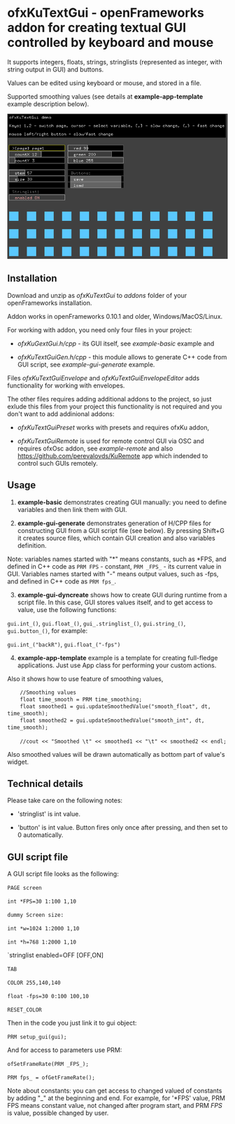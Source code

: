 # ofxKuTextGui - openFrameworks addon for creating textual GUI controlled by keyboard and mouse

It supports integers, floats, strings, stringlists (represented as integer, with string output in GUI) and buttons. 

Values can be edited using keyboard or mouse, and stored in a file.

Supported smoothing values (see details at **example-app-template** example description below).

![example-basic](https://github.com/perevalovds/ofxKuTextGui/raw/master/example-basic.png "example-basic screenshot")

## Installation

Download and unzip as *ofxKuTextGui* to *addons* folder of your openFrameworks installation.

Addon works in openFrameworks 0.10.1 and older, Windows/MacOS/Linux.

For working with addon, you need only four files in your project:

- *ofxKuGextGui.h/cpp* - its GUI itself, see *example-basic* example and 

- *ofxKuTextGuiGen.h/cpp* - this module allows to generate C++ code from GUI script, see *example-gui-generate* example.

Files *ofxKuTextGuiEnvelope* and *ofxKuTextGuiEnvelopeEditor* adds functionality for working with envelopes.


The other files requires adding additional addons to the  project, so just exlude this files  from your project this functionality is not required
and you don't want to add addinional addons:

- *ofxKuTextGuiPreset* works with presets and requires ofxKu addon,

- *ofxKuTextGuiRemote* is used for remote control GUI via OSC and requires ofxOsc addon, see *example-remote* and also 
https://github.com/perevalovds/KuRemote app which indended to control such GUIs remotely.



## Usage

1. **example-basic** demonstrates creating GUI manually: you need to define variables and then link them with GUI.

2. **example-gui-generate** demonstrates generation of H/CPP files for constructing GUI from a GUI script file (see below).
By pressing Shift+G it creates source files, which contain GUI creation and also variables definition.

Note: variables names started with "*" means constants, such as *FPS, and defined in C++ code as `PRM FPS` - constant, `PRM _FPS_` - its current value in GUI.
Variables names started with "-" means output values, such as -fps, and defined in C++ code as `PRM fps_`.


3. **example-gui-dyncreate** shows how to create GUI during runtime from a script file.
In this case, GUI stores values itself, and to get access to value, use the following functions:

`gui.int_()`, `gui.float_()`, `gui_.stringlist_()`, `gui.string_()`, `gui.button_()`, for example:

`gui.int_("backR")`, `gui.float_("-fps")`

4. **example-app-template** example is a template for creating full-fledge applications. Just use App class for performing your custom actions.

Also it shows how to use feature of smoothing values,
```
	//Smoothing values
	float time_smooth = PRM time_smoothing;
	float smoothed1 = gui.updateSmoothedValue("smooth_float", dt, time_smooth);
	float smoothed2 = gui.updateSmoothedValue("smooth_int", dt, time_smooth);
    
    //cout << "Smoothed \t" << smoothed1 << "\t" << smoothed2 << endl;
```
Also smoothed values will be drawn automatically as bottom part of value's widget.
 

## Technical details

Please take care on the following notes:

* 'stringlist' is int value.

* 'button' is int value. Button fires only once after pressing, and then set to 0 automatically.

## GUI script file

A GUI script file looks as the following:

`PAGE screen`

`int *FPS=30 1:100 1,10`

`dummy Screen size:`

`int *w=1024 1:2000 1,10`

`int *h=768 1:2000 1,10`

`stringlist enabled=OFF [OFF,ON]


`TAB`

`COLOR 255,140,140`

`float -fps=30 0:100 100,10`

`RESET_COLOR`

Then in the code you just link it to gui object:

`PRM setup_gui(gui);`

And for access to parameters use PRM:

`ofSetFrameRate(PRM _FPS_);`

`PRM fps_ = ofGetFrameRate();`

Note about constants: you can get access to changed valued of constants by adding "_" at the beginning and end.
For example, for '*FPS' value, PRM FPS means constant value, not changed after program start, and PRM _FPS_ is value,
possible changed by user.


